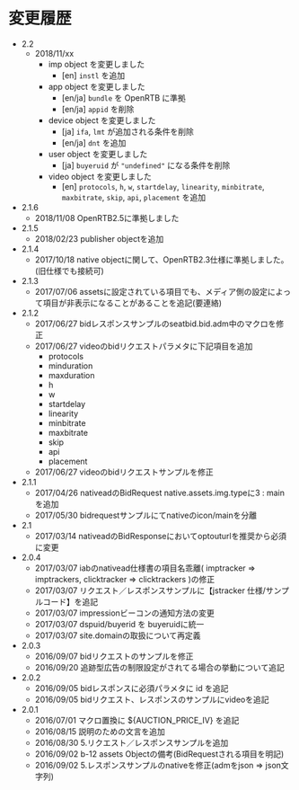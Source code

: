 # 変更履歴

* 2.2
    * 2018/11/xx
        * imp object を変更しました
            * [en] `instl` を追加
        * app object を変更しました
            * [en/ja] `bundle` を OpenRTB に準拠
            * [en/ja] `appid` を削除
        * device object を変更しました
            * [ja] `ifa`, `lmt` が追加される条件を削除
            * [en/ja] `dnt` を追加
        * user object を変更しました
            * [ja] `buyeruid` が `"undefined"` になる条件を削除
        * video object を変更しました
            * [en] `protocols`, `h`, `w`, `startdelay`, `linearity`, `minbitrate`, `maxbitrate`, `skip`, `api`, `placement` を追加
* 2.1.6
    * 2018/11/08 OpenRTB2.5に準拠しました
* 2.1.5
    * 2018/02/23 publisher objectを追加
* 2.1.4
    * 2017/10/18 native objectに関して、OpenRTB2.3仕様に準拠しました。(旧仕様でも接続可)
* 2.1.3
    * 2017/07/06 assetsに設定されている項目でも、メディア側の設定によって項目が非表示になることがあることを追記(要連絡)
* 2.1.2
    * 2017/06/27 bidレスポンスサンプルのseatbid.bid.adm中のマクロを修正
    * 2017/06/27 videoのbidリクエストパラメタに下記項目を追加
        * protocols
        * minduration
        * maxduration
        * h
        * w
        * startdelay
        * linearity
        * minbitrate
        * maxbitrate
        * skip
        * api
        * placement
    * 2017/06/27 videoのbidリクエストサンプルを修正
* 2.1.1
    * 2017/04/26 nativeadのBidRequest native.assets.img.typeに3 : mainを追加
    * 2017/05/30 bidrequestサンプルにてnativeのicon/mainを分離
* 2.1
    * 2017/03/14 nativeadのBidResponseにおいてoptouturlを推奨から必須に変更
* 2.0.4
    * 2017/03/07 iabのnativead仕様書の項目名乖離( imptracker => imptrackers, clicktracker => clicktrackers )の修正
    * 2017/03/07 リクエスト／レスポンスサンプルに【jstracker 仕様/サンプルコード】を追記
    * 2017/03/07 impressionビーコンの通知方法の変更
    * 2017/03/07 dspuid/buyerid を buyeruidに統一
    * 2017/03/07 site.domainの取扱について再定義
* 2.0.3
    * 2016/09/07 bidリクエストのサンプルを修正
    * 2016/09/20 追跡型広告の制限設定がされてる場合の挙動について追記
* 2.0.2
    * 2016/09/05 bidレスポンスに必須パラメタに id を追記
    * 2016/09/05 bidリクエスト、レスポンスのサンプルにvideoを追記
* 2.0.1
    * 2016/07/01 マクロ置換に ${AUCTION_PRICE_IV} を追記
    * 2016/08/15 説明のための文言を追加
    * 2016/08/30 5.リクエスト／レスポンスサンプルを追加
    * 2016/09/02 b-12 assets Objectの備考(BidRequestされる項目を明記)
    * 2016/09/02 5.レスポンスサンプルのnativeを修正(admをjson => json文字列) 
